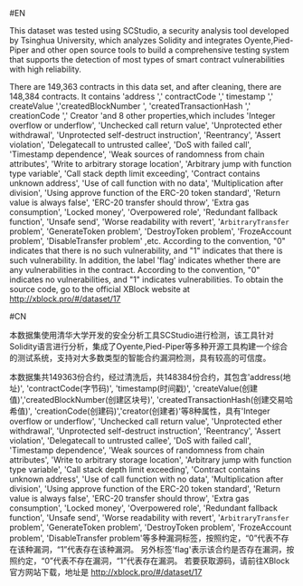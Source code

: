 #EN

This dataset was tested using SCStudio, a security analysis tool developed by Tsinghua University, which analyzes Solidity and integrates Oyente,Pied-Piper and other open source tools to build a comprehensive testing system that supports the detection of most types of smart contract vulnerabilities with high reliability.

There are 149,363 contracts in this data set, and after cleaning, there are 148,384 contracts. It contains 'address ',' contractCode ',' timestamp ',' createValue ','createdBlockNumber ', 'createdTransactionHash ',' creationCode ',' Creator 'and 8 other properties,which includes 'Integer overflow or underflow',
  'Unchecked call return value', 'Unprotected ether withdrawal',
  'Unprotected self-destruct instruction', 'Reentrancy',
  'Assert violation', 'Delegatecall to untrusted callee',
  'DoS with failed call', 'Timestamp dependence',
  'Weak sources of randomness from chain attributes',
  'Write to arbitrary storage location',
  'Arbitrary jump with function type variable',
  'Call stack depth limit exceeding', 'Contract contains unknown address',
  'Use of call function with no data', 'Multiplication after division',
  'Using approve function of the ERC-20 token standard',
  'Return value is always false', 'ERC-20 transfer should throw',
  'Extra gas consumption', 'Locked money', 'Overpowered role',
  'Redundant fallback function', 'Unsafe send',
  'Worse readability with revert', '`ArbitraryTransfer` problem',
  'GenerateToken problem', 'DestroyToken problem', 'FrozeAccount problem',
  'DisableTransfer problem' ,etc.
  According to the convention, "0" indicates that there is no such vulnerability, and "1" indicates that there is such vulnerability.
  In addition, the label 'flag' indicates whether there are any vulnerabilities in the contract. According to the convention, "0" indicates no vulnerabilities, and "1" indicates vulnerabilities.
  To obtain the source code, go to the official XBlock website at http://xblock.pro/#/dataset/17


#CN

本数据集使用清华大学开发的安全分析工具SCStudio进行检测，该工具针对Solidity语言进行分析，集成了Oyente,Pied-Piper等多种开源工具构建一个综合的测试系统，支持对大多数类型的智能合约漏洞检测，具有较高的可信度。

本数据集共149363份合约，经过清洗后，共148384份合约，其包含'address(地址)', 'contractCode(字节码)', 'timestamp(时间戳)', 'createValue(创建值)','createdBlockNumber(创建区块号)', 'createdTransactionHash(创建交易哈希值)', 'creationCode(创建码)','creator(创建者)'等8种属性，具有'Integer overflow or underflow',
  'Unchecked call return value', 'Unprotected ether withdrawal',
  'Unprotected self-destruct instruction', 'Reentrancy',
  'Assert violation', 'Delegatecall to untrusted callee',
  'DoS with failed call', 'Timestamp dependence',
  'Weak sources of randomness from chain attributes',
  'Write to arbitrary storage location',
  'Arbitrary jump with function type variable',
  'Call stack depth limit exceeding', 'Contract contains unknown address',
  'Use of call function with no data', 'Multiplication after division',
  'Using approve function of the ERC-20 token standard',
  'Return value is always false', 'ERC-20 transfer should throw',
  'Extra gas consumption', 'Locked money', 'Overpowered role',
  'Redundant fallback function', 'Unsafe send',
  'Worse readability with revert', '`ArbitraryTransfer` problem',
  'GenerateToken problem', 'DestroyToken problem', 'FrozeAccount problem',
  'DisableTransfer problem'等多种漏洞标签，按照约定，“0”代表不存在该种漏洞，“1”代表存在该种漏洞。
另外标签'flag'表示该合约是否存在漏洞，按照约定，“0”代表不存在漏洞，“1”代表存在漏洞。
若要获取源码，请前往XBlock官方网站下载，地址是 http://xblock.pro/#/dataset/17

